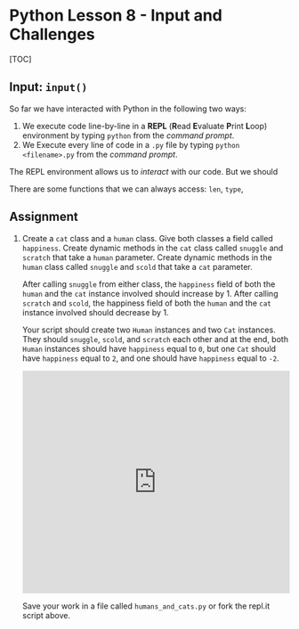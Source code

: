 # Python Lesson 8 - Input and Challenges

[TOC]

## Input: `input()`

So far we have interacted with Python in the following two ways:

1. We execute code line-by-line in a **REPL** (**R**ead **E**valuate **P**rint **L**oop) environment by typing `python` from the *command prompt*.
2. We Execute every line of code in a `.py` file by typing `python <filename>.py` from the *command prompt*.

The REPL environment allows us to *interact* with our code. But we should

There are some functions that we can always access: `len`, `type`,

## Assignment

1. Create a `cat` class and a `human` class. Give both classes a field called `happiness`. Create dynamic methods in the `cat` class called `snuggle` and `scratch` that take a `human` parameter. Create dynamic methods in the `human` class called `snuggle` and `scold` that take a `cat` parameter.

	After calling `snuggle` from either class, the `happiness` field of both the `human` and the `cat` instance involved should increase by 1. After calling `scratch` and `scold`, the happiness field of both the `human` and the `cat` instance involved should decrease by 1.

	Your script should create two `Human` instances and two `Cat` instances. They should `snuggle`, `scold`, and `scratch` each other and at the end, both `Human` instances should have `happiness` equal to `0`, but one `Cat` should have `happiness` equal to `2`, and one should have `happiness` equal to `-2`.


	<iframe height="400px" width="100%" src="https://repl.it/@ZSiegel/Classhumancat?lite=true" scrolling="no" frameborder="no" allowtransparency="true" allowfullscreen="true" sandbox="allow-forms allow-pointer-lock allow-popups allow-same-origin allow-scripts allow-modals"></iframe>

	Save your work in a file called `humans_and_cats.py` or fork the repl.it script above.
